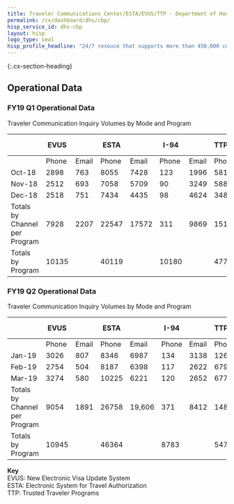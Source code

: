 ```yaml
---
title: Traveler Communications Center/ESTA/EVUS/TTP - Department of Homeland Security - CX CAP Goal Dashboard
permalink: /cx/dashboard/dhs/cbp/
hisp_service_id: dhs-cbp
layout: hisp
logo_type: seal
hisp_profile_headline: "24/7 resouce that supports more than 450,000 communications a year and 1 million traveler applicants a month"
---
```


{:.cx-section-heading}
## Operational Data

### FY19 Q1 Operational Data

Traveler Communication Inquiry Volumes by Mode and Program

|                               | EVUS  |       | ESTA   |       | I-94  |       | TTP/Other |       | Imminent Travel | Totals |
|-------------------------------|-------|-------|--------|-------|-------|-------|-----------|-------|-----------------|--------|
|                               | Phone | Email | Phone  | Email | Phone | Email | Phone     | Email | Phone           |        |
| Oct-18                        | 2898  | 763   | 8055   | 7428  | 123   | 1996  | 5819      | 10449 | 360             | 37891  |
| Nov-18                        | 2512  | 693   | 7058   | 5709  | 90    | 3249  | 5884      | 9186  | 380             | 34761  |
| Dec-18                        | 2518  | 751   | 7434   | 4435  | 98    | 4624  | 3486      | 12904 | 647             | 36897  |
| Totals by Channel per Program | 7928  | 2207  | 22547 | 17572 | 311   | 9869  | 15189     | 32539 | 1387            | 109549 |
| Totals by Program             | 10135 |       | 40119  |       | 10180 |       | 47728     |       | 1387            |        |


### FY19 Q2 Operational Data

Traveler Communication Inquiry Volumes by Mode and Program

|                               | EVUS   |       | ESTA   |        | I-94  |       | TTP/Other |       | Imminent Travel | Totals  |
|-------------------------------|--------|-------|--------|--------|-------|-------|-----------|-------|-----------------|---------|
|                               | Phone  | Email | Phone  | Email  | Phone | Email | Phone     | Email | Phone           |         |
| Jan-19                        | 3026   | 807   | 8346   | 6987   | 134   | 3138  | 1260      | 12406 | 644             | 36748  |
| Feb-19                        | 2754   | 504   | 8187   | 6398   | 117   | 2622  | 6791      | 12569 | 614             | 40556  |
| Mar-19                        | 3274   | 580   | 10225 | 6221   | 120   | 2652  | 6779      | 14899 | 754             | 45504  |
| Totals by Channel per Program | 9054   | 1891  | 26758 | 19,606 | 371   | 8412  | 14830     | 39874 | 2012            | 122808 |
| Totals by Program             | 10945 |       | 46364 |        | 8783  |       | 54704    |       | 2012            |         |


<b>Key</b></br>
EVUS: New Electronic Visa Update System</br>
ESTA: Electronic System for Travel Authorization</br>
TTP: Trusted Traveler Programs</br>

